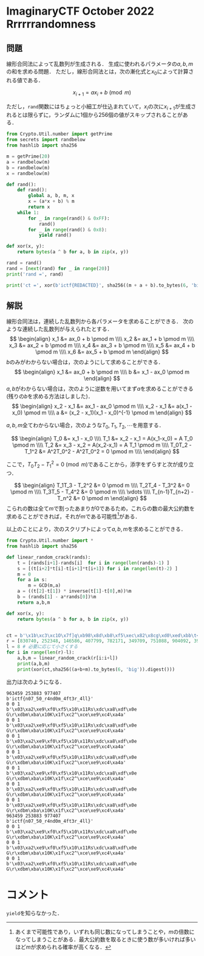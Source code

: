 # ImaginaryCTF October 2022 Rrrrrrandomness

## 問題
線形合同法によって乱数列が生成される．
生成に使われるパラメータの$a,b,m$の和を求める問題．
ただし，線形合同法とは，次の漸化式と$x_0$によって計算される値である．

$$
x_{i+1} = ax_i + b \pmod m
$$

ただし，`rand`関数にはちょっと小細工が仕込まれていて，$x_i$の次に$x_{i+1}$が生成されるとは限らずに，ランダムに$1$個から$256$個の値がスキップされることがある．

```python
from Crypto.Util.number import getPrime
from secrets import randbelow
from hashlib import sha256

m = getPrime(20)
a = randbelow(m)
b = randbelow(m)
x = randbelow(m)

def rand():
    def rand():
        global a, b, m, x
        x = (a*x + b) % m
        return x
    while 1:
        for _ in range(rand() & 0xFF):
            rand()
        for _ in range(rand() & 0x8):
            yield rand()

def xor(x, y):
    return bytes(a ^ b for a, b in zip(x, y))

rand = rand()
rand = [next(rand) for _ in range(20)]
print('rand =', rand)

print('ct =', xor(b'ictf{REDACTED}', sha256((m + a + b).to_bytes(6, 'big')).digest()))
```

## 解説
線形合同法は，連続した乱数列から各パラメータを求めることができる．
次のような連続した乱数列が与えられたとする．
$$
\begin{align}
x_1 &= ax_0 + b \pmod m \\\\
x_2 &= ax_1 + b \pmod m \\\\
x_3 &= ax_2 + b \pmod m \\\\
x_4 &= ax_3 + b \pmod m \\\\
x_5 &= ax_4 + b \pmod m \\\\
x_6 &= ax_5 + b \pmod m
\end{align}
$$
$b$のみがわからない場合は，次のようにして求めることができる．
$$
\begin{align}
x_1 &= ax_0 + b \pmod m \\\\
b &= x_1 - ax_0 \pmod m
\end{align}
$$
$a,b$がわからない場合は，次のように逆数を用いてまず$a$を求めることができる(残りの$b$を求める方法はしました)．
$$
\begin{align}
x_2 - x_1 &= ax_1 - ax_0 \pmod m \\\\
x_2 - x_1 &= a(x_1 - x_0) \pmod m \\\\
a &= (x_2 - x_1)(x_1 - x_0)^{-1} \pmod m
\end{align}
$$

$a,b,m$全てわからない場合，次のような$T_0,T_1,T_2,\cdots$を用意する．

$$
\begin{align}
T_0 &= x_1 - x_0 \\\\
T_1 &= x_2 - x_1 = A(x_1-x_0) = A T_0 \pmod m \\\\
T_2 &= x_3 - x_2 = A(x_2-x_1) = A T_1 \pmod m \\\\
T_0T_2 - T_1^2 &= A^2T_0^2 - A^2T_0^2 = 0  \pmod m \\\\
\end{align}
$$

ここで，$T_0T_2 - T_1^2 = 0 \pmod m$であることから，添字をずらすと次が成り立つ．

$$
\begin{align}
T_1T_3 - T_2^2 &= 0  \pmod m \\\\
T_2T_4 - T_3^2 &= 0  \pmod m \\\\
T_3T_5 - T_4^2 &= 0  \pmod m \\\\
\vdots \\\\
T_{n-1}T_{n+2} - T_n^2 &= 0  \pmod m
\end{align}
$$
こられの数は全て$m$で割ったあまりが$0$であるため，これらの数の最大公約数を求めることができれば，それが$m$である可能性[^1]がある．

[^1]:あくまで可能性であり，いずれも同じ数になってしまうことや，$m$の倍数になってしまうことがある．最大公約数を取るときに使う数が多いければ多いほど$m$が求められる確率が高くなる．


以上のことにより，次のスクリプトによって$a,b,m$を求めることができる．

```python
from Crypto.Util.number import *
from hashlib import sha256

def linear_random_crack(rands):
    t = [rands[i+1]-rands[i]  for i in range(len(rands)-1) ]
    s = [(t[i+2]*t[i]-t[i+1]*t[i+1]) for i in range(len(t)-2) ]
    m = 0
    for a in s:
        m = GCD(m,a)
    a = ((t[2]-t[1]) * inverse(t[1]-t[0],m))%m
    b = (rands[1] - a*rands[0])%m
    return a,b,m

def xor(x, y):
    return bytes(a ^ b for a, b in zip(x, y))


ct = b'\x1b\xc3\xc1O\x7f]q\xb98\x8d\xb8\xf5\xec\x82\x8cg\xd0\xed\xbb\t<G\xe6\xde\xf7\xb3\x81\xe05'
r = [830740, 252348, 146586, 407799, 782171, 349709, 751088, 904092, 390201, 909918, 347514, 89924, 7112, 751221, 26415, 299902, 438982, 787802, 1081, 814607]
l = 8 # 必要に応じて小さくする
for i in range(len(r)-l):
    a,b,m = linear_random_crack(r[i:i+l])
    print(a,b,m)
    print(xor(ct,sha256((a+b+m).to_bytes(6, 'big')).digest()))
```

出力は次のようになる．
```none
963459 253883 977407
b'ictf{n07_50_r4nd0m_4ft3r_4ll}'
0 0 1
b'\x03\xa2\xe9\xf0\xf5\x10\x11Rs\xdc\xa8\xdf\x0e G\r\xdbm\xba\x10K\x1f\xc2^\xce\xe9\xc4\xa4a'
0 0 1
b'\x03\xa2\xe9\xf0\xf5\x10\x11Rs\xdc\xa8\xdf\x0e G\r\xdbm\xba\x10K\x1f\xc2^\xce\xe9\xc4\xa4a'
0 0 1
b'\x03\xa2\xe9\xf0\xf5\x10\x11Rs\xdc\xa8\xdf\x0e G\r\xdbm\xba\x10K\x1f\xc2^\xce\xe9\xc4\xa4a'
0 0 1
b'\x03\xa2\xe9\xf0\xf5\x10\x11Rs\xdc\xa8\xdf\x0e G\r\xdbm\xba\x10K\x1f\xc2^\xce\xe9\xc4\xa4a'
0 0 1
b'\x03\xa2\xe9\xf0\xf5\x10\x11Rs\xdc\xa8\xdf\x0e G\r\xdbm\xba\x10K\x1f\xc2^\xce\xe9\xc4\xa4a'
0 0 1
b'\x03\xa2\xe9\xf0\xf5\x10\x11Rs\xdc\xa8\xdf\x0e G\r\xdbm\xba\x10K\x1f\xc2^\xce\xe9\xc4\xa4a'
0 0 1
b'\x03\xa2\xe9\xf0\xf5\x10\x11Rs\xdc\xa8\xdf\x0e G\r\xdbm\xba\x10K\x1f\xc2^\xce\xe9\xc4\xa4a'
963459 253883 977407
b'ictf{n07_50_r4nd0m_4ft3r_4ll}'
0 0 1
b'\x03\xa2\xe9\xf0\xf5\x10\x11Rs\xdc\xa8\xdf\x0e G\r\xdbm\xba\x10K\x1f\xc2^\xce\xe9\xc4\xa4a'
0 0 1
b'\x03\xa2\xe9\xf0\xf5\x10\x11Rs\xdc\xa8\xdf\x0e G\r\xdbm\xba\x10K\x1f\xc2^\xce\xe9\xc4\xa4a'
0 0 1
b'\x03\xa2\xe9\xf0\xf5\x10\x11Rs\xdc\xa8\xdf\x0e G\r\xdbm\xba\x10K\x1f\xc2^\xce\xe9\xc4\xa4a'
```

# コメント
`yield`を知らなかった．

